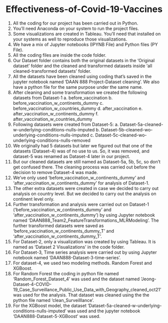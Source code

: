 # Effectiveness-of-Covid-19-Vaccines

1.	All the coding for our project has been carried out in Python.
2.	You’ll need Anaconda on your system to run the project files.
3.	Some visualizations are created in Tableau. You’ll need that installed on your systems as well to reproduce those visualizations.
4.	We have a mix of Jupyter notebooks (IPYNB File) and Python files (PY File).
5.	All the coding files are inside the code folder.
6.	Our Dataset folder contains both the original datasets in the ‘Original dataset’ folder and the cleaned and transformed datasets inside ‘all cleaned-transformed datasets’ folder.
7.	All the datasets have been cleaned using coding that’s saved in the jupyter notebook named ‘DAAN 888 Project-Dataset cleaning’. We also have a python file for the same purpose under the same name.
8.	After cleaning and some transformation we created the following datasets from Dataset-1
a.	before_vaccination
b.	before_vaccination_w_continents_dummy 
c.	before_vaccination_w_countries_dummy
d.	after_vaccination
e.	after_vaccination_w_continents_dummy
f.	after_vaccination_w_countries_dummy
9.	Following datasets were created from Dataset-5:
a.	Dataset-5a-cleaned-w-underlying-conditions-nulls-imputed
b.	Dataset-5b-cleaned-wo-underlying-conditions-nulls-imputed
c.	Dataset-5c-cleaned-wo-underlying-conditions-nulls-removed
10.	We originally had 5 datasets but later we figured out that one of the datasets (Dataset-4) was of no use to us. So, it was removed, and dataset-5 was renamed as Dataset-4 later in our project.
11.	But our cleaned datasets are still named as Dataset-5a, 5b, 5c, so don’t get confused there. The cleaning process was carried out before the decision to remove Dataset-4 was made.
12.	We’ve only used ‘before_vaccination_w_continents_dummy’ and ‘after_vaccination_w_continents_dummy’ for analysis of Dataset-1.
13.	The other extra datasets were created in case we decided to carry out analysis on country level. But we decided to carry out the analysis on continent level only.
14.	Further transformation and analysis were carried out on Dataset-1 (‘before_vaccination_w_continents_dummy’ and ‘after_vaccination_w_continents_dummy’) by using Jupyter notebook named ‘DAAN888_Team2_FeatureTransformations_MLRModeling’. The further transformed datasets were saved as ‘before_vaccination_w_continents_dummy_T’ and ‘after_vaccination_w_continents_dummy_T’.
15.	For Dataset-2, only a visualization was created by using Tableau. It is named as ‘Dataset 2 Visualizations’ in the code folder.
16.	For Dataset-3, Time series analysis were carried out by using Jupyter notebook named ‘DAAN888-Dataset-3-time-series’.
17.	For dataset-4, we used two modeling methods. Random Forest and XGBoost.
18.	For Random Forest the coding in python file named ‘Random_Forest_Dataset_4’ was used and the dataset named ‘Jeong-Dataset-4-COVID-19_Case_Surveillance_Public_Use_Data_with_Geography_cleaned_oct21’ was used for the analysis. That dataset was cleaned using the the python file named ‘clean_Surveilllance’.
19.	For the XGBoost model, the dataset ‘Dataset-5a-cleaned-w-underlying-conditions-nulls-imputed’ was used and the jupyter notebook ‘DAAN888-Dataset-5-XGBoost’ was used.

